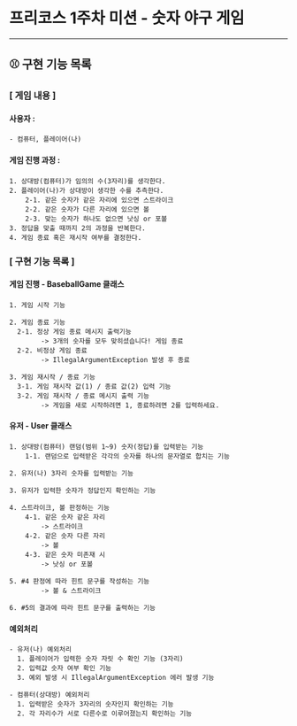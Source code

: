 # 프리코스 1주차 미션 - 숫자 야구 게임

---

## ⚾ 구현 기능 목록

### [ 게임 내용 ]

#### 사용자 :

    - 컴퓨터, 플레이어(나)

#### 게임 진행 과정 :

    1. 상대방(컴퓨터)가 임의의 수(3자리)를 생각한다.
    2. 플레이어(나)가 상대방이 생각한 수를 추측한다.
        2-1. 같은 숫자가 같은 자리에 있으면 스트라이크
        2-2. 같은 숫자가 다른 자리에 있으면 볼
        2-3. 맞는 숫자가 하나도 없으면 낫싱 or 포볼
    3. 정답을 맞출 때까지 2의 과정을 반복한다.
    4. 게임 종료 혹은 재시작 여부를 결정한다.

### [ 구현 기능 목록 ]

#### 게임 진행 - BaseballGame 클래스

    1. 게임 시작 기능

    2. 게임 종료 기능
      2-1. 정상 게임 종료 메시지 출력기능
            -> 3개의 숫자를 모두 맞히셨습니다! 게임 종료
      2-2. 비정상 게임 종료
            -> IllegalArgumentException 발생 후 종료

    3. 게임 재시작 / 종료 기능
      3-1. 게임 재시작 값(1) / 종료 값(2) 입력 기능
      3-2. 게임 재시작 / 종료 메시지 출력 기능
            -> 게임을 새로 시작하려면 1, 종료하려면 2를 입력하세요.

#### 유저 - User 클래스

    1. 상대방(컴퓨터) 랜덤(범위 1~9) 숫자(정답)를 입력받는 기능
        1-1. 랜덤으로 입력받은 각각의 숫자를 하나의 문자열로 합치는 기능

    2. 유저(나) 3자리 숫자를 입력받는 기능

    3. 유저가 입력한 숫자가 정답인지 확인하는 기능

    4. 스트라이크, 볼 판정하는 기능
        4-1. 같은 숫자 같은 자리 
            -> 스트라이크
        4-2. 같은 숫자 다른 자리 
            -> 볼
        4-3. 같은 숫자 미존재 시 
            -> 낫싱 or 포볼

    5. #4 판정에 따라 힌트 문구를 작성하는 기능
            -> 볼 & 스트라이크

    6. #5의 결과에 따라 힌트 문구를 출력하는 기능

#### 예외처리

    - 유저(나) 예외처리
      1. 플레이어가 입력한 숫자 자릿 수 확인 기능 (3자리)
      2. 입력값 숫자 여부 확인 기능
      3. 예외 발생 시 IllegalArgumentException 에러 발생 기능

    - 컴퓨터(상대방) 예외처리
      1. 입력받은 숫자가 3자리의 숫자인지 확인하는 기능
      2. 각 자리수가 서로 다른수로 이루어졌는지 확인하는 기능